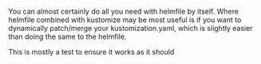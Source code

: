 You can almost certainly do all you need with helmfile by itself. Where helmfile combined with kustomize may be most useful is if you want to dynamically patch/merge your kustomization.yaml, which is slightly easier than doing the same to the helmfile.

This is mostly a test to ensure it works as it should
